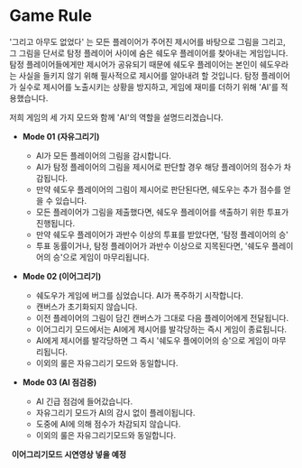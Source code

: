 # Game Rule



'그리고 아무도 없었다' 는 모든 플레이어가 주어진 제시어를 바탕으로 그림을 그리고, 그 그림을 단서로 탐정 플레이어 사이에 숨은 쉐도우 플레이어를 찾아내는 게임입니다.  탐정 플레이어들에게만 제시어가 공유되기 때문에 쉐도우 플레이어는 본인이 쉐도우라는 사실을 들키지 않기 위해 필사적으로 제시어를 알아내려 할 것입니다. 탐정 플레이어가 실수로 제시어를 노출시키는 상황을 방지하고, 게임에 재미를 더하기 위해 'AI'를 적용했습니다. 

저희 게임의 세 가지 모드와 함께 'AI'의 역할을 설명드리겠습니다. 



- **Mode 01 (자유그리기)**

  - AI가 모든 플레이어의 그림을 감시합니다. 
  - AI가 탐정 플레이어의 그림을 제시어로 판단할 경우 해당 플레이어의 점수가 차감됩니다. 
  - 만약 쉐도우 플레이어의 그림이 제시어로 판단된다면, 쉐도우는 추가 점수를 얻을 수 있습니다. 
  - 모든 플레이어가 그림을 제출했다면, 쉐도우 플레이어를 색출하기 위한 투표가 진행됩니다. 
  - 만약 쉐도우 플레이어가 과반수 이상의 투표를 받았다면, '탐정 플레이어의 승'
  - 투표 동률이거나, 탐정 플레이어가 과반수 이상으로 지목된다면, '쉐도우 플레이어의 승'으로 게임이 마무리됩니다.

  

- **Mode 02 (이어그리기)**

  - 쉐도우가 게임에 버그를 심었습니다. AI가 폭주하기 시작합니다. 
  - 캔버스가 초기화되지 않습니다. 
  - 이전 플레이어의 그림이 담긴 캔버스가 그대로 다음 플레이어에게 전달됩니다. 
  - 이어그리기 모드에서는 AI에게 제시어를 발각당하는 즉시 게임이 종료됩니다. 
  - AI에게 제시어를 발각당하면 그 즉시 '쉐도우 플에이어의 승'으로 게임이 마무리됩니다. 
  - 이외의 룰은 자유그리기 모드와 동일합니다. 

  

- **Mode 03 (AI 점검중)**

  - AI 긴급 점검에 들어갔습니다. 
  - 자유그리기 모드가 AI의 감시 없이 플레이됩니다. 
  - 도중에 AI에 의해 점수가 차감되지 않습니다. 
  - 이외의 룰은 자유그리기모드와 동일합니다. 





​	**이어그리기모드 시연영상 넣을 예정**













